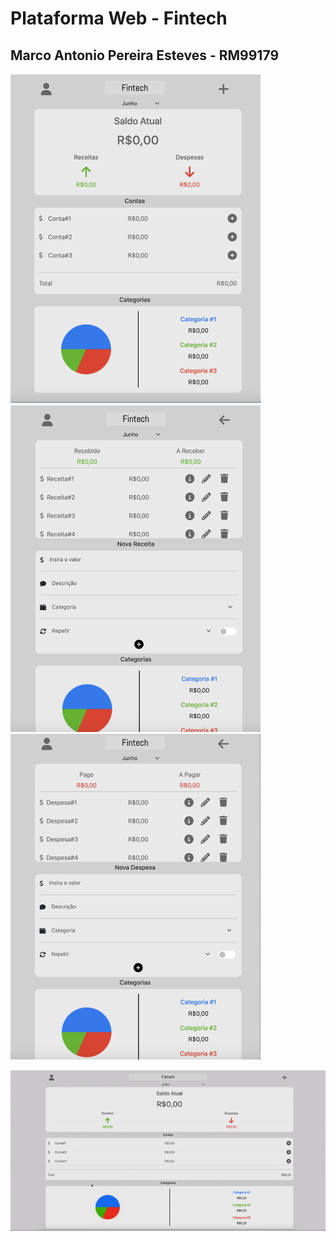 # Plataforma Web - Fintech
## Marco Antonio Pereira Esteves - RM99179

<img src="https://github.com/comar80/fintech-web/blob/master/images/Print%20Home.png" width="400">

<img src="https://github.com/comar80/fintech-web/blob/master/images/Print%20Receita.png" width="400">

<img src="https://github.com/comar80/fintech-web/blob/master/images/Print%20Despesa.png" width="400">

![gif com funcionalidades](https://github.com/comar80/fintech-web/blob/master/images/Gif%20Funcionalidades.gif)

